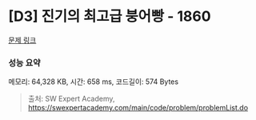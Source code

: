 # [D3] 진기의 최고급 붕어빵 - 1860 

[문제 링크](https://swexpertacademy.com/main/code/problem/problemDetail.do?contestProbId=AV5LsaaqDzYDFAXc) 

### 성능 요약

메모리: 64,328 KB, 시간: 658 ms, 코드길이: 574 Bytes



> 출처: SW Expert Academy, https://swexpertacademy.com/main/code/problem/problemList.do